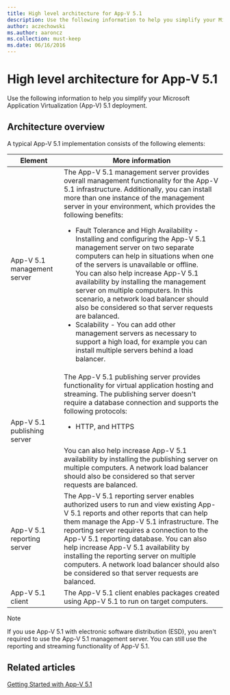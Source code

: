 ```yaml
---
title: High level architecture for App-V 5.1
description: Use the following information to help you simplify your Microsoft Application Virtualization (App-V) 5.1 deployment.
author: aczechowski
ms.author: aaroncz
ms.collection: must-keep
ms.date: 06/16/2016
---
```


# High level architecture for App-V 5.1

Use the following information to help you simplify your Microsoft Application Virtualization (App-V) 5.1 deployment.

## Architecture overview

A typical App-V 5.1 implementation consists of the following elements:

| Element | More information |
|--|--|
| App-V 5.1 management server | The App-V 5.1 management server provides overall management functionality for the App-V 5.1 infrastructure. Additionally, you can install more than one instance of the management server in your environment, which provides the following benefits: <ul><li>Fault Tolerance and High Availability - Installing and configuring the App-V 5.1 management server on two separate computers can help in situations when one of the servers is unavailable or offline. <br>You can also help increase App-V 5.1 availability by installing the management server on multiple computers. In this scenario, a network load balancer should also be considered so that server requests are balanced.</li><li>Scalability - You can add other management servers as necessary to support a high load, for example you can install multiple servers behind a load balancer.</li></ul> |
| App-V 5.1 publishing server | The App-V 5.1 publishing server provides functionality for virtual application hosting and streaming. The publishing server doesn't require a database connection and supports the following protocols: <ul><li>HTTP, and HTTPS</li></ul> <br>You can also help increase App-V 5.1 availability by installing the publishing server on multiple computers. A network load balancer should also be considered so that server requests are balanced. |
| App-V 5.1 reporting server | The App-V 5.1 reporting server enables authorized users to run and view existing App-V 5.1 reports and other reports that can help them manage the App-V 5.1 infrastructure. The reporting server requires a connection to the App-V 5.1 reporting database. You can also help increase App-V 5.1 availability by installing the reporting server on multiple computers. A network load balancer should also be considered so that server requests are balanced. |
| App-V 5.1 client | The App-V 5.1 client enables packages created using App-V 5.1 to run on target computers. |

> [!NOTE]
> If you use App-V 5.1 with electronic software distribution (ESD), you aren't required to use the App-V 5.1 management server. You can still use the reporting and streaming functionality of App-V 5.1.

## Related articles

[Getting Started with App-V 5.1](getting-started-with-app-v-51.md)
